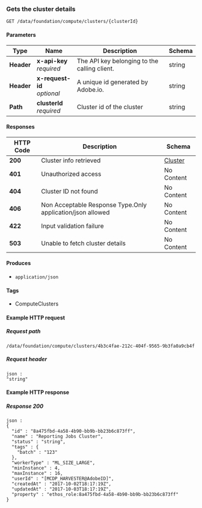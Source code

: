 
<a name="get_cluster"></a>
### Gets the cluster details
```
GET /data/foundation/compute/clusters/{clusterId}
```


#### Parameters

|Type|Name|Description|Schema|
|---|---|---|---|
|**Header**|**x-api-key**  <br>*required*|The API key belonging to the calling client.|string|
|**Header**|**x-request-id**  <br>*optional*|A unique id generated by Adobe.io.|string|
|**Path**|**clusterId**  <br>*required*|Cluster id of the cluster|string|


#### Responses

|HTTP Code|Description|Schema|
|---|---|---|
|**200**|Cluster info retrieved|[Cluster](../definitions/Cluster.md#cluster)|
|**401**|Unauthorized access|No Content|
|**404**|Cluster ID not found|No Content|
|**406**|Non Acceptable Response Type.Only application/json allowed|No Content|
|**422**|Input validation failure|No Content|
|**503**|Unable to fetch cluster details|No Content|


#### Produces

* `application/json`


#### Tags

* ComputeClusters


#### Example HTTP request

##### Request path
```
/data/foundation/compute/clusters/4b3c4fae-212c-404f-9565-9b3fa0a9cb4f
```


##### Request header
```
json :
"string"
```


#### Example HTTP response

##### Response 200
```
json :
{
  "id" : "8a475fbd-4a58-4b90-bb9b-bb23b6c873ff",
  "name" : "Reporting Jobs Cluster",
  "status" : "string",
  "tags" : {
    "batch" : "123"
  },
  "workerType" : "ML_SIZE_LARGE",
  "minInstance" : 4,
  "maxInstance" : 16,
  "userId" : "[MCDP_HARVESTER@AdobeID]",
  "createdAt" : "2017-10-02T18:17:19Z",
  "updatedAt" : "2017-10-03T18:17:19Z",
  "property" : "ethos_role:8a475fbd-4a58-4b90-bb9b-bb23b6c873ff"
}
```



